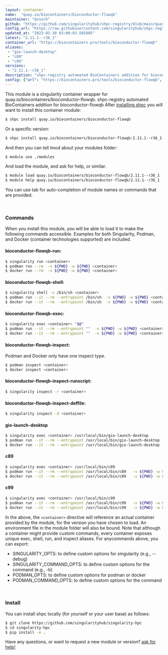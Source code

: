 ```yaml
---
layout: container
name:  "quay.io/biocontainers/bioconductor-flowqb"
maintainer: "@vsoch"
github: "https://github.com/singularityhub/shpc-registry/blob/main/quay.io/biocontainers/bioconductor-flowqb/container.yaml"
config_url: "https://raw.githubusercontent.com/singularityhub/shpc-registry/main/quay.io/biocontainers/bioconductor-flowqb/container.yaml"
updated_at: "2023-03-30 03:00:03.585805"
latest: "2.11.1--r36_1"
container_url: "https://biocontainers.pro/tools/bioconductor-flowqb"
aliases:
 - "gio-launch-desktop"
 - "c89"
 - "c99"
versions:
 - "2.11.1--r36_1"
description: "shpc-registry automated BioContainers addition for bioconductor-flowqb"
config: {"url": "https://biocontainers.pro/tools/bioconductor-flowqb", "maintainer": "@vsoch", "description": "shpc-registry automated BioContainers addition for bioconductor-flowqb", "latest": {"2.11.1--r36_1": "sha256:95fca607cc4801724c6e342d90887dc06edfc7172231925b6199db31f3ef72c8"}, "tags": {"2.11.1--r36_1": "sha256:95fca607cc4801724c6e342d90887dc06edfc7172231925b6199db31f3ef72c8"}, "docker": "quay.io/biocontainers/bioconductor-flowqb", "aliases": {"gio-launch-desktop": "/usr/local/bin/gio-launch-desktop", "c89": "/usr/local/bin/c89", "c99": "/usr/local/bin/c99"}}
---
```


This module is a singularity container wrapper for quay.io/biocontainers/bioconductor-flowqb.
shpc-registry automated BioContainers addition for bioconductor-flowqb
After [installing shpc](#install) you will want to install this container module:


```bash
$ shpc install quay.io/biocontainers/bioconductor-flowqb
```

Or a specific version:

```bash
$ shpc install quay.io/biocontainers/bioconductor-flowqb:2.11.1--r36_1
```

And then you can tell lmod about your modules folder:

```bash
$ module use ./modules
```

And load the module, and ask for help, or similar.

```bash
$ module load quay.io/biocontainers/bioconductor-flowqb/2.11.1--r36_1
$ module help quay.io/biocontainers/bioconductor-flowqb/2.11.1--r36_1
```

You can use tab for auto-completion of module names or commands that are provided.

<br>

### Commands

When you install this module, you will be able to load it to make the following commands accessible.
Examples for both Singularity, Podman, and Docker (container technologies supported) are included.

#### bioconductor-flowqb-run:

```bash
$ singularity run <container>
$ podman run --rm  -v ${PWD} -w ${PWD} <container>
$ docker run --rm  -v ${PWD} -w ${PWD} <container>
```

#### bioconductor-flowqb-shell:

```bash
$ singularity shell -s /bin/sh <container>
$ podman run --it --rm --entrypoint /bin/sh  -v ${PWD} -w ${PWD} <container>
$ docker run --it --rm --entrypoint /bin/sh  -v ${PWD} -w ${PWD} <container>
```

#### bioconductor-flowqb-exec:

```bash
$ singularity exec <container> "$@"
$ podman run --it --rm --entrypoint ""  -v ${PWD} -w ${PWD} <container> "$@"
$ docker run --it --rm --entrypoint ""  -v ${PWD} -w ${PWD} <container> "$@"
```

#### bioconductor-flowqb-inspect:

Podman and Docker only have one inspect type.

```bash
$ podman inspect <container>
$ docker inspect <container>
```

#### bioconductor-flowqb-inspect-runscript:

```bash
$ singularity inspect -r <container>
```

#### bioconductor-flowqb-inspect-deffile:

```bash
$ singularity inspect -d <container>
```


#### gio-launch-desktop

```bash
$ singularity exec <container> /usr/local/bin/gio-launch-desktop
$ podman run --it --rm --entrypoint /usr/local/bin/gio-launch-desktop   -v ${PWD} -w ${PWD} <container> -c " $@"
$ docker run --it --rm --entrypoint /usr/local/bin/gio-launch-desktop   -v ${PWD} -w ${PWD} <container> -c " $@"
```


#### c89

```bash
$ singularity exec <container> /usr/local/bin/c89
$ podman run --it --rm --entrypoint /usr/local/bin/c89   -v ${PWD} -w ${PWD} <container> -c " $@"
$ docker run --it --rm --entrypoint /usr/local/bin/c89   -v ${PWD} -w ${PWD} <container> -c " $@"
```


#### c99

```bash
$ singularity exec <container> /usr/local/bin/c99
$ podman run --it --rm --entrypoint /usr/local/bin/c99   -v ${PWD} -w ${PWD} <container> -c " $@"
$ docker run --it --rm --entrypoint /usr/local/bin/c99   -v ${PWD} -w ${PWD} <container> -c " $@"
```



In the above, the `<container>` directive will reference an actual container provided
by the module, for the version you have chosen to load. An environment file in the
module folder will also be bound. Note that although a container
might provide custom commands, every container exposes unique exec, shell, run, and
inspect aliases. For anycommands above, you can export:

 - SINGULARITY_OPTS: to define custom options for singularity (e.g., --debug)
 - SINGULARITY_COMMAND_OPTS: to define custom options for the command (e.g., -b)
 - PODMAN_OPTS: to define custom options for podman or docker
 - PODMAN_COMMAND_OPTS: to define custom options for the command

<br>

### Install

You can install shpc locally (for yourself or your user base) as follows:

```bash
$ git clone https://github.com/singularityhub/singularity-hpc
$ cd singularity-hpc
$ pip install -e .
```

Have any questions, or want to request a new module or version? [ask for help!](https://github.com/singularityhub/singularity-hpc/issues)